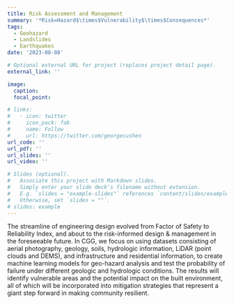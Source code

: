 ```yaml
---
title: Risk Assessment and Management
summary: '*Risk=Hazard$\times$Vulnerability$\times$Consequences*'
tags: 
  - Geohazard
  - Landslides
  - Earthquakes
date: '2023-08-08'

# Optional external URL for project (replaces project detail page).
external_link: ''

image:
  caption: 
  focal_point: 

# links:
#   - icon: twitter
#     icon_pack: fab
#     name: Follow
#     url: https://twitter.com/georgecushen
url_code: ''
url_pdf: ''
url_slides: ''
url_video: ''

# Slides (optional).
#   Associate this project with Markdown slides.
#   Simply enter your slide deck's filename without extension.
#   E.g. `slides = "example-slides"` references `content/slides/example-slides.md`.
#   Otherwise, set `slides = ""`.
# slides: example
---
```

The streamline of engineering design evolved from Factor of Safety to Reliability Index, and about to the risk-informed design & management in the foreseeable future. In CGG, we focus on using datasets consisting of aerial photography, geology, soils, hydrologic information,  LiDAR (point clouds and DEMS), and infrastructure and residential information, to create machine learning models for geo-hazard analysis and test the probability of failure under different geologic and hydrologic conditions. The results will identify vulnerable areas and the potential impact on the built environment, all of which will be incorporated into mitigation strategies that represent a giant step forward in making community resilient.

